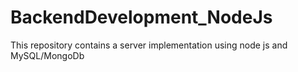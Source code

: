 # BackendDevelopment_NodeJs
This repository contains a server implementation using node js and MySQL/MongoDb
